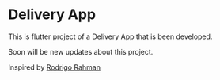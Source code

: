 # Delivery App 

This is flutter project of a Delivery App that is been developed.

Soon will be new updates about this project.

Inspired by [Rodrigo Rahman](https://www.youtube.com/@rodrigorahman)

